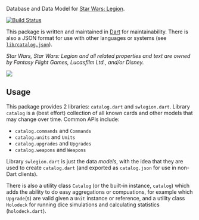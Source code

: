 Database and Data Model for [Star Wars: Legion][1].

[![Build Status](https://travis-ci.org/hquplink/swlegion.svg?branch=master)](https://travis-ci.org/hquplink/swlegion)

This package is written and maintained in [Dart][2] for maintainability. There
is also a JSON format for use with other languages or systems (see
[`lib/catalog.json`][json]).

[json]: https://github.com/hquplink/swlegion/blob/master/lib/catalog.json

_Star Wars, Star Wars: Legion and all related properties and text are owned by Fantasy Flight Games, Lucasfilm Ltd., and/or Disney._

[1]: https://www.fantasyflightgames.com/en/products/star-wars-legion/
[2]: https://www.dartlang.org/

<img src="https://user-images.githubusercontent.com/168174/52512735-58311080-2bbb-11e9-8bad-c2338bfe0fbc.png">

## Usage

This package provides 2 libraries: `catalog.dart` and `swlegion.dart`. Library
`catalog` is a (best effort) collection of all known cards and other models
that may change over time. Common APIs include:

- `catalog.commands` and `Commands`
- `catalog.units` and `Units`
- `catalog.upgrades` and `Upgrades`
- `catalog.weapons` and `Weapons`

Library `swlegion.dart` is just the data _models_, with the idea that they are
used to create `catalog.dart` (and exported as `catalog.json` for use in
non-Dart clients).

There is also a utility class `Catalog` (or the built-in instance, `catalog`)
which adds the ability to do easy aggregations or compuations, for example which
`Upgrade`(s) are valid given a `Unit` instance or reference, and a utility class
`Holodeck` for running dice simulations and calculating statistics
(`holodeck.dart`).
